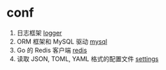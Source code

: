 # conf

1. 日志框架 [logger](./logger.go)
2. ORM 框架和 MySQL 驱动 [mysql](./mysql.go)
3. Go 的 Redis 客户端 [redis](./redis.go)
4. 读取 JSON, TOML, YAML 格式的配置文件 [settings](./settings.go)